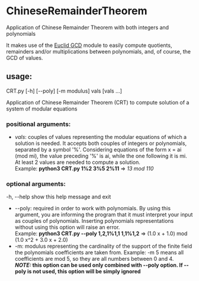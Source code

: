 # ChineseRemainderTheorem
Application of Chinese Remainder Theorem with both integers and polynomials

It makes use of the [Euclid GCD](https://github.com/kristopher-pellizzi/EuclidGCD "Euclid GCD") module to easily compute quotients, remainders and/or multiplications between polynomials, and, of course, the GCD of values.

## usage: 
CRT.py [-h] [--poly] [-m modulus] vals [vals ...]

Application of Chinese Remainder Theorem (CRT) to compute solution of a system of modular equations

### positional arguments:
  - *vals*: couples of values representing the modular equations of which a solution is needed. It accepts both couples of integers or polynomials, separated by a symbol '%'. Considering equations of the form x = ai (mod mi), the value preceding '%' is ai, while the one following it is mi.  
  At least 2 values are needed to compute a solution.  
  Example: **python3 CRT.py 1%2 3%5 2%11** => *13 mod 110*

### optional arguments:
  -h, --help  show this help message and exit
  - --poly: required in order to work with polynomials. By using this argument, you are informing the program that it must interpret your input as couples of polynomials. Inserting polynomials representations without using this option will raise an error.  
  Example: **python3 CRT.py --poly 1,2,1%1,1 1,1%1,2** => (1.0 x + 1.0) mod (1.0 x^2 + 3.0 x + 2.0)
  - -m: modulus representing the cardinality of the support of the finite field the polynomials coefficients are taken from. Example: -m 5 means all coefficients are mod 5, so they are all numbers between 0 and 4.  
  ***NOTE:* this option can be used only combined with --poly option. If --poly is not used, this option will be simply ignored**
